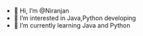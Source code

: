 - 👋 Hi, I’m @Niranjan
- 👀 I’m interested in Java,Python developing
- 🌱 I’m currently learning Java and Python


<!---
Niranjanrgade/Niranjanrgade is a ✨ special ✨ repository because its `README.md` (this file) appears on your GitHub profile.
You can click the Preview link to take a look at your changes.
--->
